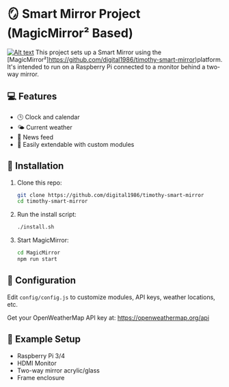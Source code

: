 # 🪞 Smart Mirror Project (MagicMirror² Based)
[![Alt text](https://community-assets.home-assistant.io/optimized/4X/0/0/c/00c9140c3bf9a0b54cdc3f46ab437689aa1bce0c_2_450x1000.jpeg)](https://www.youtube.com/watch?v=-Wz3OT7VuQ8)
This project sets up a Smart Mirror using the [MagicMirror²]https://github.com/digital1986/timothy-smart-mirror)platform. It's intended to run on a Raspberry Pi connected to a monitor behind a two-way mirror.

## 💻 Features

- 🕒 Clock and calendar
- 🌤️ Current weather
- 📰 News feed
- 🔧 Easily extendable with custom modules

## 🚀 Installation

1. Clone this repo:
    ```bash
    git clone https://github.com/digital1986/timothy-smart-mirror
    cd timothy-smart-mirror
    ```

2. Run the install script:
    ```bash
    ./install.sh
    ```

3. Start MagicMirror:
    ```bash
    cd MagicMirror
    npm run start
    ```

## 🧩 Configuration

Edit `config/config.js` to customize modules, API keys, weather locations, etc.

Get your OpenWeatherMap API key at: https://openweathermap.org/api

## 📸 Example Setup

- Raspberry Pi 3/4
- HDMI Monitor
- Two-way mirror acrylic/glass
- Frame enclosure

